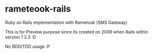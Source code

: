 rameteook-rails
===============

Ruby on Rails implementation with Rametook (SMS Gateway)

This is for Preview purpose since its created on 2008 when Rails within version 1.2.3 :D

No BDD/TDD usage :P